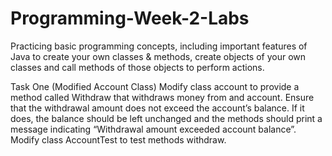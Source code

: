 # Programming-Week-2-Labs

Practicing basic programming concepts, including important features of Java to create your own classes & methods, create objects of your own classes and call methods of those objects to perform actions.

Task One (Modified Account Class) 
Modify class account to provide a method called Withdraw that withdraws money from and account. Ensure that the withdrawal amount does not exceed the account’s balance.  If it does, the balance should be left unchanged and the methods should print a message indicating “Withdrawal amount exceeded account balance”. Modify class AccountTest to test methods withdraw.
